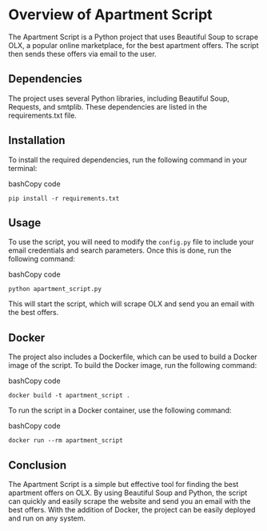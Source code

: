 Overview of Apartment Script
============================

The Apartment Script is a Python project that uses Beautiful Soup to scrape OLX, a popular online marketplace, for the best apartment offers. The script then sends these offers via email to the user.

Dependencies
------------

The project uses several Python libraries, including Beautiful Soup, Requests, and smtplib. These dependencies are listed in the requirements.txt file.

Installation
------------

To install the required dependencies, run the following command in your terminal:

bashCopy code

```pip install -r requirements.txt```

Usage
-----

To use the script, you will need to modify the `config.py` file to include your email credentials and search parameters. Once this is done, run the following command:

bashCopy code

```python apartment_script.py```

This will start the script, which will scrape OLX and send you an email with the best offers.

Docker
------

The project also includes a Dockerfile, which can be used to build a Docker image of the script. To build the Docker image, run the following command:

bashCopy code

```docker build -t apartment_script .```

To run the script in a Docker container, use the following command:

bashCopy code

```docker run --rm apartment_script```

Conclusion
----------

The Apartment Script is a simple but effective tool for finding the best apartment offers on OLX. By using Beautiful Soup and Python, the script can quickly and easily scrape the website and send you an email with the best offers. With the addition of Docker, the project can be easily deployed and run on any system.
